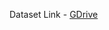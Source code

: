 Dataset Link - [GDrive](https://drive.google.com/drive/folders/1LFsnIOkArUluSdsZuj6VExrMWZrRIGgo?usp=sharing)
